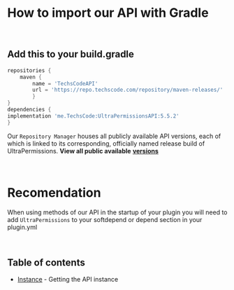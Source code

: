 # How to import our API with Gradle
<br>

## Add this to your build.gradle
```groovy
repositories {
    maven {
        name = 'TechsCodeAPI'
        url = 'https://repo.techscode.com/repository/maven-releases/'
        }
}
dependencies {
implementation 'me.TechsCode:UltraPermissionsAPI:5.5.2'
}
```

Our `Repository Manager` houses all publicly available API versions, each of which
is linked to its corresponding, officially named release build of UltraPermissions.
**View all public available** [**versions**](https://repo.techscode.com/#browse/browse:maven-releases:me%2FTechsCode%2FUltraPermissionsAPI)

<br>

# Recomendation
When using methods of our API in the startup of your plugin you will need to add `UltraPermissions` to your softdepend or depend section in your plugin.yml

<br>

## Table of contents
- [Instance](./instance) - Getting the API instance

<br>
